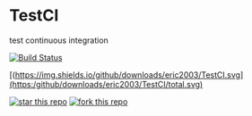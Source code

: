 # TestCI
 test continuous integration


[![Build Status](https://travis-ci.org/eric2003/TestCI.svg?branch=master)](https://travis-ci.org/eric2003/TestCI) 

[(https://img.shields.io/github/downloads/eric2003/TestCI.svg](https:/github/downloads/eric2003/TestCI/total.svg)

[![star this repo](http://githubbadges.com/star.svg?user=eric2003&repo=TestCI&style=flat)](https://github.com/eric2003/TestCI)
[![fork this repo](http://githubbadges.com/fork.svg?user=eric2003&repo=TestCI&style=flat)](https://github.com/eric2003/TestCI/fork)

